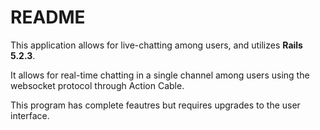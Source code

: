 # README

This application allows for live-chatting among users, and utilizes **Rails 5.2.3**.

It allows for real-time chatting in a single channel among users using the websocket protocol through Action Cable.

This program has complete feautres but requires upgrades to the user interface.
